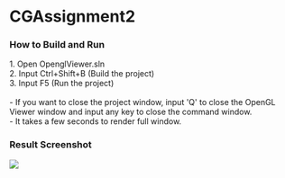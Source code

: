 # CGAssignment2

<h3>How to Build and Run</h3>
1. Open OpenglViewer.sln<br>
2. Input Ctrl+Shift+B (Build the project)<br>
3. Input F5 (Run the project)
<br><br>
- If you want to close the project window, input 'Q' to close the OpenGL Viewer window and input any key to close the command window.
<br>
- It takes a few seconds to render full window.
<br>
<h3>Result Screenshot</h3>
<img src="https://github.com/user-attachments/assets/e7d2722a-1691-4a2a-be61-9ecd4332eacb">
